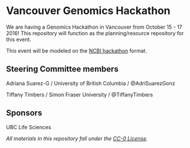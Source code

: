 # Vancouver Genomics Hackathon

We are having a Genomics Hackathon in Vancouver from October 15 - 17 2016! This repository 
will function as the planning/resource repository for this event.

This event will be modeled on the [NCBI hackathon](https://github.com/NCBI-Hackathons) format.


## Steering Committee members

Adriana Suarez-G / University of British Columbia / @AdriSuarezGonz

Tiffany Timbers / Simon Fraser University / @TiffanyTimbers

## Sponsors

UBC Life Sciences

*All materials in this repository fall under the [CC-0 License](LICENSE.md).*